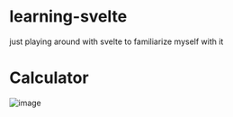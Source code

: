 # learning-svelte
just playing around with svelte to familiarize myself with it

# Calculator
![image](https://user-images.githubusercontent.com/66074743/206281177-69493308-77c2-4e8a-86f8-ba47c126a8b5.png)
